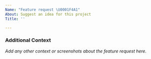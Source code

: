 ```yaml
---
Name: "Feature request \U0001F4A1"
About: Suggest an idea for this project
Title: ''

---
```


### Additional Context

_Add any other context or screenshots about the feature request here._
